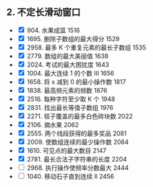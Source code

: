 ## 2. 不定长滑动窗口
<ul>
  <li><input type="checkbox" checked> 904. 水果成篮 1516</li>
  <li><input type="checkbox" checked> 1695. 删除子数组的最大得分 1529</li>
  <li><input type="checkbox" checked> 2958. 最多 K 个重复元素的最长子数组 1535</li>
  <li><input type="checkbox" checked> 2779. 数组的最大美丽值 1638</li>
  <li><input type="checkbox" checked> 2024. 考试的最大困扰度 1643</li>
  <li><input type="checkbox" checked> 1004. 最大连续 1 的个数 III 1656</li>
  <li><input type="checkbox" checked> 1658. 将 x 减到 0 的最小操作数 1817</li>
  <li><input type="checkbox" checked> 1838. 最高频元素的频数 1876</li>
  <li><input type="checkbox" checked> 2516. 每种字符至少取 K 个 1948</li>
  <li><input type="checkbox" checked> 2831. 找出最长等值子数组 1976</li>
  <li><input type="checkbox" checked> 2271. 毯子覆盖的最多白色砖块数 2022</li>
  <li><input type="checkbox" checked> 2106. 摘水果 2062</li>
  <li><input type="checkbox" checked> 2555. 两个线段获得的最多奖品 2081</li>
  <li><input type="checkbox" checked> 2009. 使数组连续的最少操作数 2084</li>
  <li><input type="checkbox" checked> 1610. 可见点的最大数目 2147</li>
  <li><input type="checkbox" checked> 2781. 最长合法子字符串的长度 2204</li>
  <li><input type="checkbox"> 2968. 执行操作使频率分数最大 2444</li>
  <li><input type="checkbox"> 1040. 移动石子直到连续 II 2456</li>
</ul>